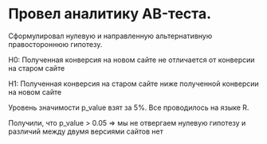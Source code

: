 # Провел аналитику AB-теста. 

Сформулировал нулевую и направленную альтернативную правостороннюю гипотезу.

H0: Полученная конверсия на новом сайте не отличается от конверсии на старом сайте

H1: Полученная конверсия на старом сайте ниже полученной конверсии на новом сайте

Уровень значимости p_value взят за 5%. Все проводилось на языке R. 

Получили, что p_value > 0.05 => мы не отвергаем нулевую гипотезу и различий между двумя версиями сайтов нет
